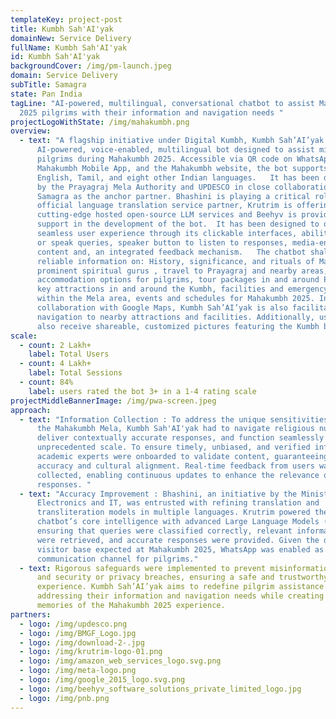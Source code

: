 ```yaml
---
templateKey: project-post
title: Kumbh Sah'AI'yak
domainNew: Service Delivery
fullName: Kumbh Sah'AI'yak
id: Kumbh Sah'AI'yak
backgroundCover: /img/pm-launch.jpeg
domain: Service Delivery
subTitle: Samagra
state: Pan India
tagLine: "AI-powered, multilingual, conversational chatbot to assist Mahakumbh
  2025 pilgrims with their information and navigation needs "
projectLogoWithState: /img/mahakumbh.png
overview:
  - text: "A flagship initiative under Digital Kumbh, Kumbh Sah’AI’yak is an
      AI-powered, voice-enabled, multilingual bot designed to assist millions of
      pilgrims during Mahakumbh 2025. Accessible via QR code on WhatsApp, the
      Mahakumbh Mobile App, and the Mahakumbh website, the bot supports Hindi,
      English, Tamil, and eight other Indian languages.   It has been developed
      by the Prayagraj Mela Authority and UPDESCO in close collaboration with
      Samagra as the anchor partner. Bhashini is playing a critical role as the
      official language translation service partner, Krutrim is offering
      cutting-edge hosted open-source LLM services and Beehyv is providing
      support in the development of the bot.  It has been designed to offer a
      seamless user experience through its clickable interfaces, ability to type
      or speak queries, speaker button to listen to responses, media-enriched
      content and, an integrated feedback mechanism.   The chatbot shall provide
      reliable information on: History, significance, and rituals of Mahakumbh ,
      prominent spiritual gurus , travel to Prayagraj and nearby areas,
      accommodation options for pilgrims, tour packages in and around Prayagraj,
      key attractions in and around the Kumbh, facilities and emergency support
      within the Mela area, events and schedules for Mahakumbh 2025. In
      collaboration with Google Maps, Kumbh Sah’AI’yak is also facilitating
      navigation to nearby attractions and facilities. Additionally, users can
      also receive shareable, customized pictures featuring the Kumbh backdrop."
scale:
  - count: 2 Lakh+
    label: Total Users
  - count: 4 Lakh+
    label: Total Sessions
  - count: 84%
    label: users rated the bot 3+ in a 1-4 rating scale
projectMiddleBannerImage: /img/pwa-screen.jpeg
approach:
  - text: "Information Collection : To address the unique sensitivities surrounding
      the Mahakumbh Mela, Kumbh Sah'AI'yak had to navigate religious nuances,
      deliver contextually accurate responses, and function seamlessly at an
      unprecedented scale. To ensure timely, unbiased, and verified information,
      academic experts were onboarded to validate content, guaranteeing both
      accuracy and cultural alignment. Real-time feedback from users was
      collected, enabling continuous updates to enhance the relevance of
      responses. "
  - text: "Accuracy Improvement : Bhashini, an initiative by the Ministry of
      Electronics and IT, was entrusted with refining translation and
      transliteration models in multiple languages. Krutrim powered the
      chatbot’s core intelligence with advanced Large Language Models (LLMs),
      ensuring that queries were classified correctly, relevant information sets
      were retrieved, and accurate responses were provided. Given the diverse
      visitor base expected at Mahakumbh 2025, WhatsApp was enabled as a
      communication channel for pilgrims."
  - text: Rigorous safeguards were implemented to prevent misinformation, profanity
      and security or privacy breaches, ensuring a safe and trustworthy user
      experience. Kumbh Sah’AI’yak aims to redefine pilgrim assistance by
      addressing their information and navigation needs while creating enduring
      memories of the Mahakumbh 2025 experience.
partners:
  - logo: /img/updesco.png
  - logo: /img/BMGF_Logo.jpg
  - logo: /img/download-2-.jpg
  - logo: /img/krutrim-logo-01.png
  - logo: /img/amazon_web_services_logo.svg.png
  - logo: /img/meta-logo.png
  - logo: /img/google_2015_logo.svg.png
  - logo: /img/beehyv_software_solutions_private_limited_logo.jpg
  - logo: /img/pnb.png
---
```

